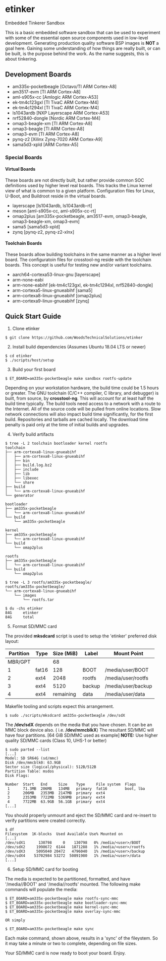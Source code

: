 # etinker
Embedded Tinkerer Sandbox

This is a basic embedded software sandbox that can be used to experiment
with some of the essential open source components used in low-level
development. Generating production quality software BSP images is
**NOT** a goal here. Gaining some understanding of how things are really
built, or can be built, is the purpose behind the work. As the name
suggests, this is about tinkering.

## Development Boards

- am335x-pocketbeagle [Octavo/TI ARM Cortex-A8]
- am3517-evm [TI ARM Cortex-A8]
- aml-s905x-cc [Amlogic ARM Cortex-A53]
- ek-tm4c123gxl [TI TivaC ARM Cortex-M4]
- ek-tm4c1294xl [TI TivaC ARM Cortex-M4]
- ls1043ardb [NXP Layerscape ARM Cortex-A53]
- nrf52840-dongle [Nordic ARM Cortex-M4]
- omap3-beagle-xm [TI ARM Cortex-A8]
- omap3-beagle [TI ARM Cortex-A8]
- omap3-evm [TI ARM Cortex-A8]
- pynq-z2 [Xilinx Zynq-7020 ARM Cortex-A9]
- sama5d3-xpld [ARM Cortex-A5]

### Special Boards

#### Virtual Boards

These boards are not directly built, but rather provide common SOC
definitions used by higher level real boards. This tracks the Linux
kernel view of what is common to a given platform. Configuration
files for Linux, U-Boot, and Buildroot reside in the virtual boards.

- layerscape [ls1043ardb, ls1043ardb-rt]
- meson [aml-s905x-cc, aml-s905x-cc-rt]
- omap2plus [am335x-pocketbeagle, am3517-evm, omap3-beagle, omap3-beagle-xm, omap3-evm]
- sama5 [sama5d3-xpld]
- zynq [pynq-z2, pynq-z2-xlnx]

#### Toolchain Boards

These boards allow building toolchains in the same manner as a
higher level board. The configuratoin files for crosstool-ng reside
with the toolchain boards. This concept is useful for testing new
and/or variant toolchains.

- aarch64-cortexa53-linux-gnu [layerscape]
- arm-none-eabi
- arm-none-eabihf [ek-tm4c123gxl, ek-tm4c1294xl, nrf52840-dongle]
- arm-cortexa5-linux-gnueabihf [sama5]
- arm-cortexa8-linux-gnueabihf [omap2plus]
- arm-cortexa9-linux-gnueabihf [zynq]

## Quick Start Guide

1. Clone etinker

```
$ git clone https://github.com/WoodsTechnicalSolutions/etinker
```

2. Install build dependencies (Assumes Ubuntu 18.04 LTS or newer)

```
$ cd etinker
$ ./scripts/host/setup
```

3. Build your first board

```
$ ET_BOARD=am335x-pocketbeagle make sandbox rootfs-update
```

Depending on your workstation hardware, the build time could be 1.5
hours or greater. The GNU toolchain (C/C++ compiler, C library, and
debugger) is built, from source, by **crosstool-ng**. This will
account for at least half the build time typically. The build tools
need access to a network with a route to the Internet. All of the
source code will be pulled from online locations. Slow network
connections will also impact build time significantly, for the first
build. Repositories and tarballs are cached locally. The download
time penalty is paid only at the time of initial builds and upgrades.

4. Verify build artifacts

```
$ tree -L 2 toolchain bootloader kernel rootfs
toolchain
├── arm-cortexa8-linux-gnueabihf
│   ├── arm-cortexa8-linux-gnueabihf
│   ├── bin
│   ├── build.log.bz2
│   ├── include
│   ├── lib
│   ├── libexec
│   └── share
├── build
│   └── arm-cortexa8-linux-gnueabihf
└── generator

bootloader
├── am335x-pocketbeagle
│   └── arm-cortexa8-linux-gnueabihf
└── build
    └── am335x-pocketbeagle

kernel
├── am335x-pocketbeagle
│   └── arm-cortexa8-linux-gnueabihf
└── build
    └── omap2plus

rootfs
├── am335x-pocketbeagle
│   └── arm-cortexa8-linux-gnueabihf
└── build
    └── omap2plus

$ tree -L 3 rootfs/am335x-pocketbeagle/
rootfs/am335x-pocketbeagle/
└── arm-cortexa8-linux-gnueabihf
    └── images
        └── rootfs.tar

$ du -chs etinker
84G     etinker
84G     total
```

5. Format SD/MMC card

The provided **mksdcard** script is used to setup the 'etinker'
preferred disk layout:

Partition | Type  | Size (MiB) | Label  | Mount Point
----------|-------|------------|--------|------------
MBR/GPT   |       | 68         |        |
1         | fat16 | 128        | BOOT   | /media/user/BOOT
2         | ext4  | 2048       | rootfs | /media/user/rootfs
3         | ext4  | 5120       | backup | /media/user/backup
4         | ext4  | remaining  | data   | /media/user/data

Makefile tooling and scripts expect this arrangement.

```
$ sudo ./scripts/mksdcard am335x-pocketbeagle /dev/sdX
```

The **/dev/sdX** depends on the media that you have chosen. It can
be an MMC block device also. ( i.e. **/dev/mmcblkX**) The resultant
SD/MMC will have four partitions. [64 GiB SD/MMC used as example]
**NOTE:** Use higher quality SD/MMC cards (Class 10, UHS-1 or better)

```
$ sudo parted --list
[...]
Model: SD SR64G (sd/mmc)
Disk /dev/mmcblk0: 63.9GB
Sector size (logical/physical): 512B/512B
Partition Table: msdos
Disk Flags:

Number  Start   End     Size    Type     File system  Flags
 1      71.3MB  206MB   134MB   primary  fat16        boot, lba
 2      206MB   2353MB  2147MB  primary  ext4
 3      2353MB  7722MB  5369MB  primary  ext4
 4      7722MB  63.9GB  56.1GB  primary  ext4
[...]
```

You should properly unmount and eject the SD/MMC card and re-insert to
verify partitions were created correctly.

```
$ df
Filesystem  1K-blocks  Used Available Use% Mounted on
[...]
/dev/sdX1      130798     0    130798   0% /media/<user>/BOOT
/dev/sdX2     1998672  6144   1871288   1% /media/<user>/rootfs
/dev/sdX3     5095040 20472   4796040   1% /media/<user>/backup
/dev/sdX4    53702984 53272  50891980   1% /media/<user>/data
[...]
```

6. Setup SD/MMC card for booting

The media is expected to be partitioned, formatted, and have
'/media/<user>/BOOT' and '/media/<user>/rootfs' mounted. The
following make commands will populate the media:

```
$ ET_BOARD=am335x-pocketbeagle make rootfs-sync-mmc
$ ET_BOARD=am335x-pocketbeagle make bootloader-sync-mmc
$ ET_BOARD=am335x-pocketbeagle make kernel-sync-mmc
$ ET_BOARD=am335x-pocketbeagle make overlay-sync-mmc

OR simply

$ ET_BOARD=am335x-pocketbeagle make sync
```

Each make command, shown above, results in a 'sync' of the fileystem.
So it may take a minute or two to complete, depending on file sizes.

Your SD/MMC card is now ready to boot your board. Enjoy.
